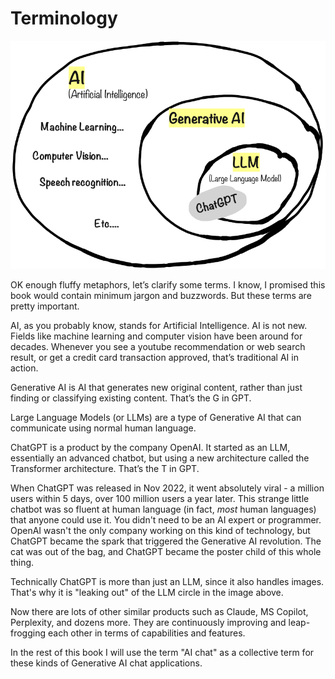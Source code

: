 # Terminology

![](../.gitbook/assets/030-terminology.png)

OK enough fluffy metaphors, let’s clarify some terms. I know, I promised this book would contain minimum jargon and buzzwords. But these terms are pretty important.

AI, as you probably know, stands for Artificial Intelligence. AI is not new. Fields like machine learning and computer vision have been around for decades. Whenever you see a youtube recommendation or web search result, or get a credit card transaction approved, that’s traditional AI in action.

Generative AI is AI that generates new original content, rather than just finding or classifying existing content. That’s the G in GPT.

Large Language Models (or LLMs) are a type of Generative AI that can communicate using normal human language.

ChatGPT is a product by the company OpenAI. It started as an LLM, essentially an advanced chatbot, but using a new architecture called the Transformer architecture. That’s the T in GPT.

When ChatGPT was released in Nov 2022, it went absolutely viral - a million users within 5 days, over 100 million users a year later. This strange little chatbot was so fluent at human language (in fact, _most_ human languages) that anyone could use it. You didn't need to be an AI expert or programmer. OpenAI wasn't the only company working on this kind of technology, but ChatGPT became the spark that triggered the Generative AI revolution. The cat was out of the bag, and ChatGPT became the poster child of this whole thing.

Technically ChatGPT is more than just an LLM, since it also handles images. That's why it is "leaking out" of the LLM circle in the image above.

Now there are lots of other similar products such as Claude, MS Copilot, Perplexity, and dozens more. They are continuously improving and leap-frogging each other in terms of capabilities and features.&#x20;

In the rest of this book I will use the term "AI chat" as a collective term for these kinds of Generative AI chat applications.



